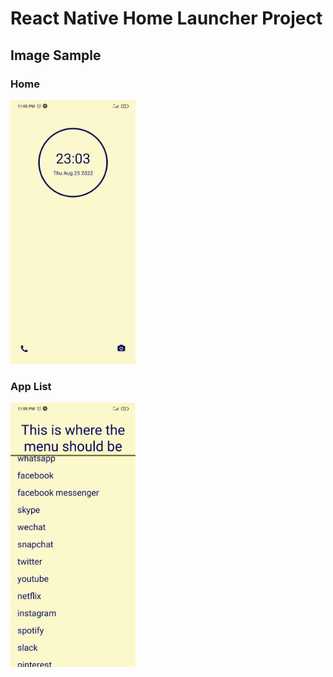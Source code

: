
# React Native Home Launcher Project

## Image Sample

### Home
<img src="/img/home.jpg" alt="Home" width="200"/>

### App List
<img src="/img/appList.jpg" alt="App List" width="200"/>